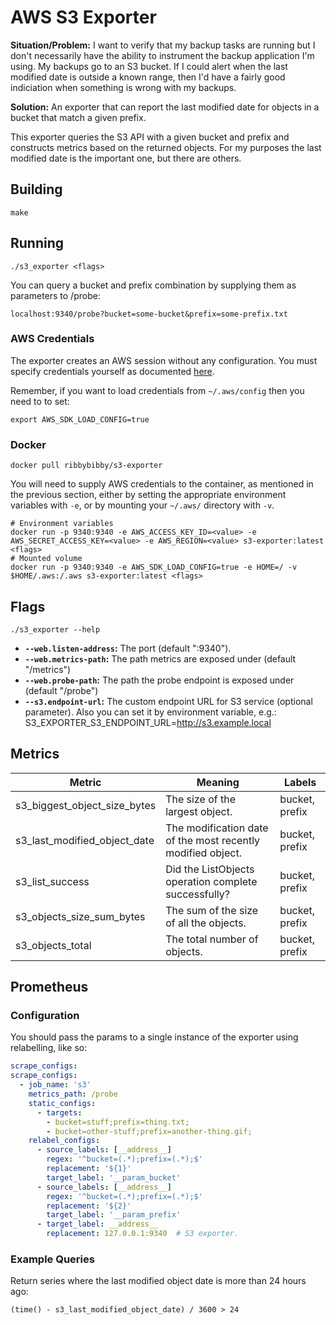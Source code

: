 # AWS S3 Exporter
__Situation/Problem:__ I want to verify that my backup tasks are running but I don't necessarily have the ability to instrument the backup application I'm using. My backups go to an S3 bucket. If I could alert when the last modified date is outside a known range, then I'd have a fairly good indiciation when something is wrong with my backups.

__Solution:__ An exporter that can report the last modified date for objects in a bucket that match a given prefix.

This exporter queries the S3 API with a given bucket and prefix and constructs metrics based on the returned objects. For my purposes the last modified date is the important one, but there are others.

## Building
    make

## Running
    ./s3_exporter <flags>

You can query a bucket and prefix combination by supplying them as parameters to /probe:

    localhost:9340/probe?bucket=some-bucket&prefix=some-prefix.txt

### AWS Credentials
The exporter creates an AWS session without any configuration. You must specify credentials yourself as documented [here](https://docs.aws.amazon.com/sdk-for-go/v1/developer-guide/configuring-sdk.html).

Remember, if you want to load credentials from `~/.aws/config` then you need to to set:

    export AWS_SDK_LOAD_CONFIG=true

### Docker
    docker pull ribbybibby/s3-exporter

You will need to supply AWS credentials to the container, as mentioned in the previous section, either by setting the appropriate environment variables with `-e`, or by mounting your `~/.aws/` directory with `-v`.

    # Environment variables
    docker run -p 9340:9340 -e AWS_ACCESS_KEY_ID=<value> -e AWS_SECRET_ACCESS_KEY=<value> -e AWS_REGION=<value> s3-exporter:latest <flags>
    # Mounted volume
    docker run -p 9340:9340 -e AWS_SDK_LOAD_CONFIG=true -e HOME=/ -v $HOME/.aws:/.aws s3-exporter:latest <flags>


## Flags
    ./s3_exporter --help
 * __`--web.listen-address`:__ The port (default ":9340").
 * __`--web.metrics-path`:__ The path metrics are exposed under (default "/metrics")
 * __`--web.probe-path`:__ The path the probe endpoint is exposed under (default "/probe")
 * __`--s3.endpoint-url`:__ The custom endpoint URL for S3 service (optional parameter).
Also you can set it by environment variable, e.g.: S3_EXPORTER_S3_ENDPOINT_URL=http://s3.example.local

## Metrics


| Metric | Meaning | Labels |
| ------ | ------- | ------ |
| s3_biggest_object_size_bytes | The size of the largest object. | bucket, prefix |
| s3_last_modified_object_date | The modification date of the most recently modified object. | bucket, prefix |
| s3_list_success | Did the ListObjects operation complete successfully? | bucket, prefix |
| s3_objects_size_sum_bytes | The sum of the size of all the objects. | bucket, prefix |
| s3_objects_total | The total number of objects. | bucket, prefix |

## Prometheus
### Configuration
You should pass the params to a single instance of the exporter using relabelling, like so:
```yml
scrape_configs:
scrape_configs:
  - job_name: 's3'
    metrics_path: /probe
    static_configs:
      - targets:
        - bucket=stuff;prefix=thing.txt;
        - bucket=other-stuff;prefix=another-thing.gif;
    relabel_configs:
      - source_labels: [__address__]
        regex: '^bucket=(.*);prefix=(.*);$'
        replacement: '${1}'
        target_label: '__param_bucket'
      - source_labels: [__address__]
        regex: '^bucket=(.*);prefix=(.*);$'
        replacement: '${2}'
        target_label: '__param_prefix'
      - target_label: __address__
        replacement: 127.0.0.1:9340  # S3 exporter.

```
### Example Queries
Return series where the last modified object date is more than 24 hours ago:

    (time() - s3_last_modified_object_date) / 3600 > 24
